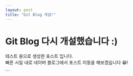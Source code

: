 ```yaml
---
layout: post
title: "Git Blog 개설!"
---
```


# Git Blog 다시 개설했습니다 :)
테스트 용으로 생성한 포스트 입니다.<br>
빠른 시일 내로 네이버 블로그에서 포스트 이동을 해보겠습니다 😁!

<img src="D:\workspace\GitBlog\slykid.github.io\images\2023-04-15-1\IMG_1144-1681560666747-1.JPEG" alt="IMG_1144" style="zoom:19%;" />